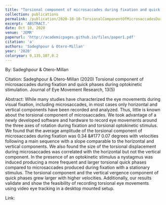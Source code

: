 ```yaml
---
title: "Torsional component of microsaccades during fixation and quick phases during optokinetic stimulation"
collection: publications
permalink: /publication/2020-10-10-TorsionalComponentOfMicrosaccadesDuringFixationAndQuickPhasesDu
excerpt: 'ABSTRACT.'
date: Oct 10, 2020
venue: 'JEMR'
paperurl: 'http://academicpages.github.io/files/paper1.pdf'
citation: 'a'
authors: 'Sadeghpour & Otero-Millan'
year: '2020'
coloryear: 0,135,107,0.2
---
```


By: Sadeghpour & Otero-Millan

Citation: Sadeghpour & Otero-Millan (2020) Torsional component of microsaccades during fixation and quick phases during optokinetic stimulation. Journal of Eye Movement Research, 13(5)

Abstract: While many studies have characterized the eye movements during visual fixation, including microsaccades, in most cases only horizontal and vertical components have been recorded and analyzed. Thus, little is known about the torsional component of microsaccades. We took advantage of a newly developed software and hardware to record eye movements around the three axes of rotation during fixation and torsional optokinetic stimulus. We found that the average amplitude of the torsional component of microsaccades during fixation was 0.34 &#177 0.07 degrees with velocities following a main sequence with a slope comparable to the horizontal and vertical components. We also found the size of the torsional displacement during microsaccades was correlated with the horizontal but not the vertical component. In the presence of an optokinetic stimulus a nystagmus was induced producing a more frequent and larger torsional quick phases compared to microsaccades produced during fixation with a stationary stimulus. The torsional component and the vertical vergence component of quick phases grew larger with higher velocities. Additionally, our results validate and show the feasibility of recording torsional eye movements using video eye tracking in a desktop mounted setup.

Link: 
